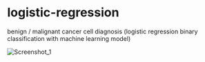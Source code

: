 # logistic-regression
benign / malignant cancer cell diagnosis (logistic regression binary classification with machine learning model)

![Screenshot_1](https://user-images.githubusercontent.com/39379330/93022489-6397b980-f5f2-11ea-943b-2ccf4e2dfa10.jpg)

